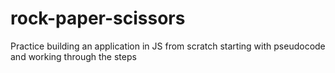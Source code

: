 # rock-paper-scissors
Practice building an application in JS from scratch starting with pseudocode and working through the steps
